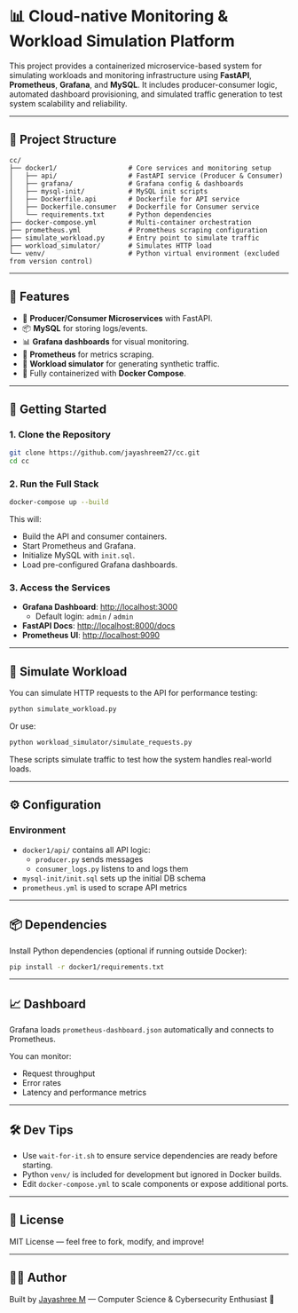 
# 📊 Cloud-native Monitoring & Workload Simulation Platform

This project provides a containerized microservice-based system for simulating workloads and monitoring infrastructure using **FastAPI**, **Prometheus**, **Grafana**, and **MySQL**. It includes producer-consumer logic, automated dashboard provisioning, and simulated traffic generation to test system scalability and reliability.

---

## 🧱 Project Structure

```
cc/
├── docker1/                  # Core services and monitoring setup
│   ├── api/                  # FastAPI service (Producer & Consumer)
│   ├── grafana/              # Grafana config & dashboards
│   ├── mysql-init/           # MySQL init scripts
│   ├── Dockerfile.api        # Dockerfile for API service
│   ├── Dockerfile.consumer   # Dockerfile for Consumer service
│   └── requirements.txt      # Python dependencies
├── docker-compose.yml        # Multi-container orchestration
├── prometheus.yml            # Prometheus scraping configuration
├── simulate_workload.py      # Entry point to simulate traffic
├── workload_simulator/       # Simulates HTTP load
└── venv/                     # Python virtual environment (excluded from version control)
```

---

## 🚀 Features

- 🔁 **Producer/Consumer Microservices** with FastAPI.
- 📦 **MySQL** for storing logs/events.
- 📊 **Grafana dashboards** for visual monitoring.
- 📡 **Prometheus** for metrics scraping.
- 🔬 **Workload simulator** for generating synthetic traffic.
- 🐳 Fully containerized with **Docker Compose**.

---

## 🧪 Getting Started

### 1. Clone the Repository

```bash
git clone https://github.com/jayashreem27/cc.git
cd cc
```

### 2. Run the Full Stack

```bash
docker-compose up --build
```

This will:
- Build the API and consumer containers.
- Start Prometheus and Grafana.
- Initialize MySQL with `init.sql`.
- Load pre-configured Grafana dashboards.

### 3. Access the Services

- **Grafana Dashboard**: [http://localhost:3000](http://localhost:3000)
  - Default login: `admin` / `admin`
- **FastAPI Docs**: [http://localhost:8000/docs](http://localhost:8000/docs)
- **Prometheus UI**: [http://localhost:9090](http://localhost:9090)

---

## 🧪 Simulate Workload

You can simulate HTTP requests to the API for performance testing:

```bash
python simulate_workload.py
```

Or use:

```bash
python workload_simulator/simulate_requests.py
```

These scripts simulate traffic to test how the system handles real-world loads.

---

## ⚙️ Configuration

### Environment

- `docker1/api/` contains all API logic:
  - `producer.py` sends messages
  - `consumer_logs.py` listens to and logs them
- `mysql-init/init.sql` sets up the initial DB schema
- `prometheus.yml` is used to scrape API metrics

---

## 📦 Dependencies

Install Python dependencies (optional if running outside Docker):

```bash
pip install -r docker1/requirements.txt
```

---

## 📈 Dashboard

Grafana loads `prometheus-dashboard.json` automatically and connects to Prometheus.

You can monitor:
- Request throughput
- Error rates
- Latency and performance metrics

---

## 🛠️ Dev Tips

- Use `wait-for-it.sh` to ensure service dependencies are ready before starting.
- Python `venv/` is included for development but ignored in Docker builds.
- Edit `docker-compose.yml` to scale components or expose additional ports.

---

## 📄 License

MIT License — feel free to fork, modify, and improve!

---

## 👩‍💻 Author

Built by [Jayashree M](https://github.com/jayashreem27) — Computer Science & Cybersecurity Enthusiast 🚀
